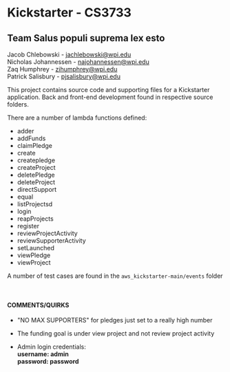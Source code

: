 # Kickstarter - CS3733
## Team Salus populi suprema lex esto

Jacob Chlebowski - jachlebowski@wpi.edu<br>
Nicholas Johannessen - najohannessen@wpi.edu<br>
Zaq Humphrey - zihumphrey@wpi.edu<br>
Patrick Salisbury - pjsalisbury@wpi.edu<br>


This project contains source code and supporting files for a Kickstarter application. Back and front-end development found in respective source folders.

There are a number of lambda functions defined:

* adder
* addFunds
* claimPledge
* create
* createpledge
* createProject
* deletePledge
* deleteProject
* directSupport
* equal
* listProjectsd
* login
* reapProjects
* register
* reviewProjectActivity
* reviewSupporterActivity
* setLaunched
* viewPledge
* viewProject

A number of test cases are found in the `aws_kickstarter-main/events` folder


<br>

#### COMMENTS/QUIRKS
- "NO MAX SUPPORTERS" for pledges just set to a really high number <br>
- The funding goal is under view project and not review project activity

- Admin login credentials:<br>
<b>username: admin<br>
password: password <b>


